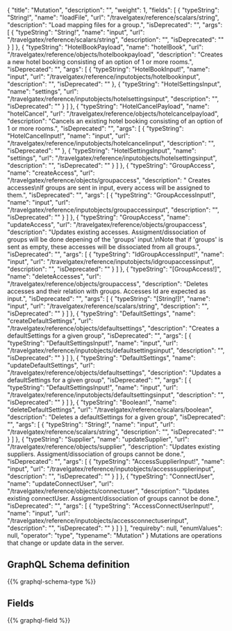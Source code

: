 {
  "title": "Mutation",
  "description": "",
  "weight": 1,
  "fields": [
    {
      "typeString": "String!",
      "name": "loadFile",
      "url": "/travelgatex/reference/scalars/string",
      "description": "Load mapping files for a group.",
      "isDeprecated": "",
      "args": [
        {
          "typeString": "String!",
          "name": "input",
          "url": "/travelgatex/reference/scalars/string",
          "description": "",
          "isDeprecated": ""
        }
      ]
    },
    {
      "typeString": "HotelBookPayload",
      "name": "hotelBook",
      "url": "/travelgatex/reference/objects/hotelbookpayload",
      "description": "Creates a new hotel booking consisting of an option of 1 or more rooms.",
      "isDeprecated": "",
      "args": [
        {
          "typeString": "HotelBookInput!",
          "name": "input",
          "url": "/travelgatex/reference/inputobjects/hotelbookinput",
          "description": "",
          "isDeprecated": ""
        },
        {
          "typeString": "HotelSettingsInput",
          "name": "settings",
          "url": "/travelgatex/reference/inputobjects/hotelsettingsinput",
          "description": "",
          "isDeprecated": ""
        }
      ]
    },
    {
      "typeString": "HotelCancelPayload",
      "name": "hotelCancel",
      "url": "/travelgatex/reference/objects/hotelcancelpayload",
      "description": "Cancels an existing hotel booking consisting of an option of 1 or more rooms.",
      "isDeprecated": "",
      "args": [
        {
          "typeString": "HotelCancelInput!",
          "name": "input",
          "url": "/travelgatex/reference/inputobjects/hotelcancelinput",
          "description": "",
          "isDeprecated": ""
        },
        {
          "typeString": "HotelSettingsInput",
          "name": "settings",
          "url": "/travelgatex/reference/inputobjects/hotelsettingsinput",
          "description": "",
          "isDeprecated": ""
        }
      ]
    },
    {
      "typeString": "GroupAccess",
      "name": "createAccess",
      "url": "/travelgatex/reference/objects/groupaccess",
      "description": " Creates accesses\nIf groups are sent in input, every access will be assigned to them.",
      "isDeprecated": "",
      "args": [
        {
          "typeString": "GroupAccessInput!",
          "name": "input",
          "url": "/travelgatex/reference/inputobjects/groupaccessinput",
          "description": "",
          "isDeprecated": ""
        }
      ]
    },
    {
      "typeString": "GroupAccess",
      "name": "updateAccess",
      "url": "/travelgatex/reference/objects/groupaccess",
      "description": "Updates existing accesses. Assigment/dissociation of groups will be done depening of the 'groups' input.\nNote that if 'groups' is sent as empty, these accesses will be dissociated from all groups.",
      "isDeprecated": "",
      "args": [
        {
          "typeString": "IdGroupAccessInput!",
          "name": "input",
          "url": "/travelgatex/reference/inputobjects/idgroupaccessinput",
          "description": "",
          "isDeprecated": ""
        }
      ]
    },
    {
      "typeString": "[GroupAccess!]",
      "name": "deleteAccesses",
      "url": "/travelgatex/reference/objects/groupaccess",
      "description": "Deletes accesses and their relation with groups. Accesses Id are expected as input.",
      "isDeprecated": "",
      "args": [
        {
          "typeString": "[String!]!",
          "name": "input",
          "url": "/travelgatex/reference/scalars/string",
          "description": "",
          "isDeprecated": ""
        }
      ]
    },
    {
      "typeString": "DefaultSettings",
      "name": "createDefaultSettings",
      "url": "/travelgatex/reference/objects/defaultsettings",
      "description": "Creates a defaultSettings for a given group",
      "isDeprecated": "",
      "args": [
        {
          "typeString": "DefaultSettingsInput!",
          "name": "input",
          "url": "/travelgatex/reference/inputobjects/defaultsettingsinput",
          "description": "",
          "isDeprecated": ""
        }
      ]
    },
    {
      "typeString": "DefaultSettings",
      "name": "updateDefaultSettings",
      "url": "/travelgatex/reference/objects/defaultsettings",
      "description": "Updates a defaultSettings for a given group",
      "isDeprecated": "",
      "args": [
        {
          "typeString": "DefaultSettingsInput!",
          "name": "input",
          "url": "/travelgatex/reference/inputobjects/defaultsettingsinput",
          "description": "",
          "isDeprecated": ""
        }
      ]
    },
    {
      "typeString": "Boolean!",
      "name": "deleteDefaultSettings",
      "url": "/travelgatex/reference/scalars/boolean",
      "description": "Deletes a defaultSettings for a given group",
      "isDeprecated": "",
      "args": [
        {
          "typeString": "String!",
          "name": "input",
          "url": "/travelgatex/reference/scalars/string",
          "description": "",
          "isDeprecated": ""
        }
      ]
    },
    {
      "typeString": "Supplier",
      "name": "updateSupplier",
      "url": "/travelgatex/reference/objects/supplier",
      "description": "Updates existing suppliers. Assigment/dissociation of groups cannot be done.",
      "isDeprecated": "",
      "args": [
        {
          "typeString": "AccessSupplierInput!",
          "name": "input",
          "url": "/travelgatex/reference/inputobjects/accesssupplierinput",
          "description": "",
          "isDeprecated": ""
        }
      ]
    },
    {
      "typeString": "ConnectUser",
      "name": "updateConnectUser",
      "url": "/travelgatex/reference/objects/connectuser",
      "description": "Updates existing connectUser. Assigment/dissociation of groups cannot be done.",
      "isDeprecated": "",
      "args": [
        {
          "typeString": "AccessConnectUserInput!",
          "name": "input",
          "url": "/travelgatex/reference/inputobjects/accessconnectuserinput",
          "description": "",
          "isDeprecated": ""
        }
      ]
    }
  ],
  "requireby": null,
  "enumValues": null,
  "operator": "type",
  "typename": "Mutation"
}
Mutations are operations that change or update data in the server.
## GraphQL Schema definition

{{% graphql-schema-type %}}

## Fields

{{% graphql-field %}}
